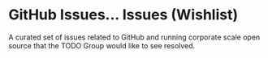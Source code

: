 # GitHub Issues... Issues (Wishlist)

A curated set of issues related to GitHub and running corporate scale open source that the TODO Group would like to see resolved.

